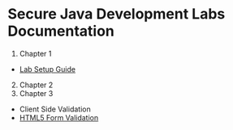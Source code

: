 # Secure Java Development Labs Documentation


 1. Chapter 1
  - [Lab Setup Guide](docs/ch1/lab_setup_guide.md)
 2. Chapter 2
 3. Chapter 3
  - Client Side Validation
   - [HTML5 Form Validation](ch3/html5_regex.html)

